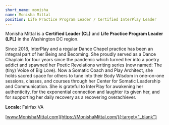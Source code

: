 ```yaml
---
short_name: monisha
name: Monisha Mittal
position: Life Practice Program Leader / Certified InterPlay Leader
---
```


Monisha Mittal is a **Certified Leader (CL)** and
**Life Practice Program Leader (LPL)** in the Washington DC region.

Since 2018, InterPlay and a regular Dance Chapel practice has been an integral
part of her Being and Becoming.
She proudly served as a Dance Chaplain for four years since the pandemic which
turned her into a poetry addict and spawned her Poetic Revelations writing
series (now named: The (tiny) Voice of Big Love).
Now a Somatic Coach and Play Architect, she holds sacred space for others to
tune into their Body Wisdom in one-on-one sessions, classes, and courses through
her Center for Somatic Leadership and Communication.
She is grateful to InterPlay for awakening her authenticity, for the exponential
connection and laughter its given her, and for supporting her daily recovery as
a recovering overachiever.

**Locale:** Fairfax VA

[www.MonishaMittal.com](https://MonishaMittal.com/){:target="_blank"}
